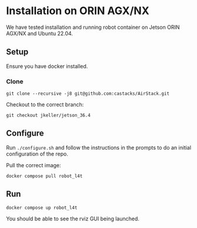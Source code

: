 # Installation on ORIN AGX/NX

We have tested installation and running robot container on Jetson ORIN AGX/NX and Ubuntu 22.04.

## Setup
Ensure you have docker installed.
### Clone

```
git clone --recursive -j8 git@github.com:castacks/AirStack.git
```
Checkout to the correct branch:
```
git checkout jkeller/jetson_36.4
```
## Configure

Run `./configure.sh` and follow the instructions in the prompts to do an initial configuration of the repo.

Pull the correct image:
```
docker compose pull robot_l4t
```

## Run
```
docker compose up robot_l4t
```
You should be able to see the rviz GUI being launched.